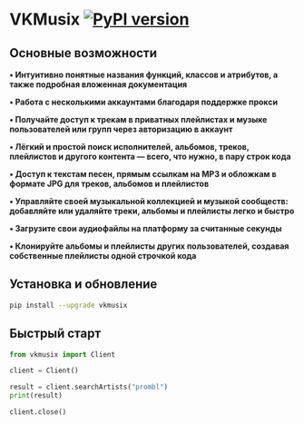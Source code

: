 # VKMusix [![PyPI version](https://d25lcipzij17d.cloudfront.net/badge.svg?id=py&r=r&ts=1683906897&type=6e&v=3.3.1&x2=0)](https://pypi.org/project/vkmusix)

## Основные возможности

**• Интуитивно понятные названия функций, классов и атрибутов, а также подробная вложенная документация**

**• Работа с несколькими аккаунтами благодаря поддержке прокси**

**• Получайте доступ к трекам в приватных плейлистах и музыке пользователей или групп через авторизацию в аккаунт**

**• Лёгкий и простой поиск исполнителей, альбомов, треков, плейлистов и другого контента — всего, что нужно, в пару строк кода**

**• Доступ к текстам песен, прямым ссылкам на MP3 и обложкам в формате JPG для треков, альбомов и плейлистов**

**• Управляйте своей музыкальной коллекцией и музыкой сообществ: добавляйте или удаляйте треки, альбомы и плейлисты легко и быстро**

**• Загрузите свои аудиофайлы на платформу за считанные секунды**

**• Клонируйте альбомы и плейлисты других пользователей, создавая собственные плейлисты одной строчкой кода**

## Установка и обновление
```bash
pip install --upgrade vkmusix
```

## Быстрый старт
```python
from vkmusix import Client

client = Client()

result = client.searchArtists("prombl")
print(result)

client.close()
```
